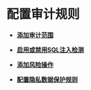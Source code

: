 # 配置审计规则<a name="ZH-CN_TOPIC_0144723369"></a>

-   **[添加审计范围](添加审计范围.md)**  

-   **[启用或禁用SQL注入检测](启用或禁用SQL注入检测.md)**  

-   **[添加风险操作](添加风险操作.md)**  

-   **[配置隐私数据保护规则](配置隐私数据保护规则.md)**  


